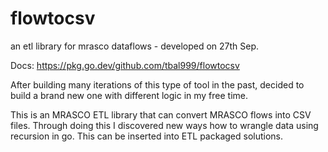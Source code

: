 # flowtocsv
an etl library for mrasco dataflows - developed on 27th Sep.

Docs:
https://pkg.go.dev/github.com/tbal999/flowtocsv

After building many iterations of this type of tool in the past, decided to build a brand new one with different logic in my free time.

This is an MRASCO ETL library that can convert MRASCO flows into CSV files.
Through doing this I discovered new ways how to wrangle data using recursion in go. This can be inserted into ETL packaged solutions.

